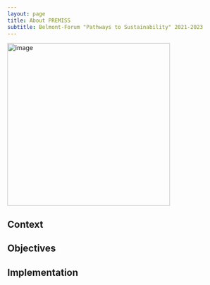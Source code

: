 ```yaml
---
layout: page
title: About PREMISS
subtitle: Belmont-Forum "Pathways to Sustainability" 2021-2023
---
```

<img width="369" alt="image" src="https://user-images.githubusercontent.com/579256/120532986-75ccb880-c40a-11eb-9602-de113aaacf2d.png">


## Context


## Objectives


## Implementation

